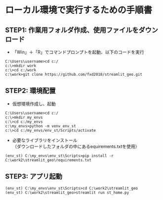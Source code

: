 # ローカル環境で実行するための手順書
## STEP1: 作業用フォルダ作成、使用ファイルをダウンロード
- 「Win」＋「R」でコマンドプロンプトを起動、以下のコードを実行
~~~
C:\Users\username>cd c:/
c:\>mkdir work
c:\>cd c:/work
c:\work>git clone https://github.com/fxd2018/streamlit_geo.git
~~~
## STEP2: 環境配置
- 仮想環境作成し、起動
~~~
C:\Users\username>cd c:/
c:\>mkdir my_envs
c:\>cd c:/my_envs
c:\my_envs>python -m venv env_st
c:\>cd c:/my_envs/env_st/Scripts/activate
~~~
- 必要なライブラリをインストール  
（ダウンロードしたフォルダの中にあるequirements.txtを使用）
~~~
(env_st) C:\my_envs\env_st\Scripts>pip install -r C:\work2\streamlit_geo\requirements.txt
~~~
## STEP3: アプリ起動
~~~
(env_st) C:\my_envs\env_st\Scripts>cd C:\work2\streamlit_geo
(env_st) C:\work2\streamlit_geo>streamlit run st_home.py
~~~
